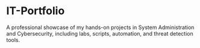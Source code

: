 # IT-Portfolio
A professional showcase of my hands-on projects in System Administration and Cybersecurity, including labs, scripts, automation, and threat detection tools.
